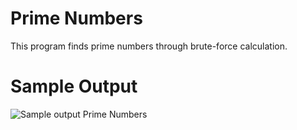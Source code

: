 Prime Numbers
========================================================

This program finds prime numbers through brute-force calculation.

Sample Output
========================================================

![Sample output Prime Numbers](https://github.com/nihathalici/The-Big-Book-of-Small-Python-Projects/blob/main/C56-Project-56-Prime-Numbers/primenumbers_sample_output.PNG)
